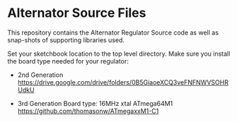 # Alternator Source Files
This repository contains the Alternator Regulator Source code as well as snap-shots of supporting libraries used.

Set your sketchbook location to the top level directory. Make sure you install
the board type needed for your regulator:

- 2nd Generation
   https://drive.google.com/drive/folders/0B5GiaoeXCQ3veFNFNWVSOHRUdkU

- 3rd Generation
   Board type: 16MHz xtal ATmega64M1
   https://github.com/thomasonw/ATmegaxxM1-C1
